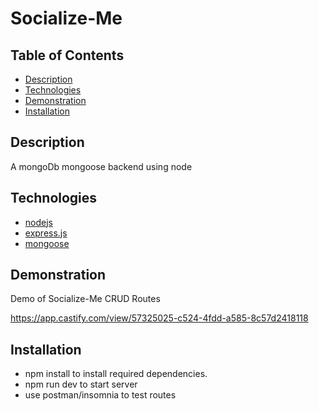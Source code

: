 # Socialize-Me
## Table of Contents
  * [Description](#description)
  * [Technologies](#technologies)
  * [Demonstration](#demonstration)
  * [Installation](#installation)

## Description
A mongoDb mongoose backend using node

## Technologies
* [nodejs](https://nodejs.org/en/)
* [express.js](https://expressjs.com/)
* [mongoose](https://mongoosejs.com/)

## Demonstration
Demo of Socialize-Me CRUD Routes

https://app.castify.com/view/57325025-c524-4fdd-a585-8c57d2418118

## Installation
* npm install to install required dependencies.
* npm run dev to start server
* use postman/insomnia to test routes
